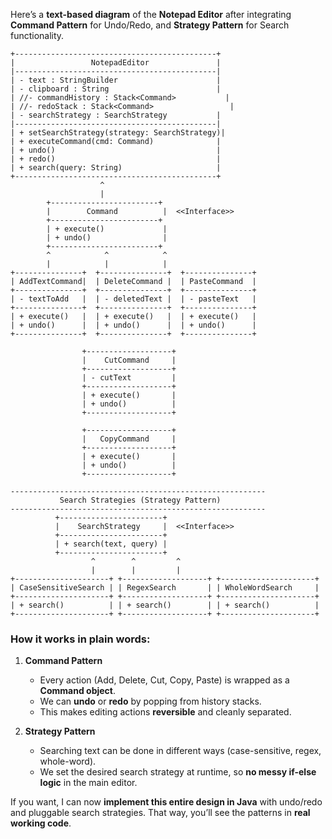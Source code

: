 Here’s a **text-based diagram** of the **Notepad Editor** after integrating **Command Pattern** for Undo/Redo, and **Strategy Pattern** for Search functionality.

```
+---------------------------------------------+
|                 NotepadEditor               |
|---------------------------------------------|
| - text : StringBuilder                      |
| - clipboard : String                        |
| //- commandHistory : Stack<Command>           |
| //- redoStack : Stack<Command>                 |
| - searchStrategy : SearchStrategy           |
|---------------------------------------------|
| + setSearchStrategy(strategy: SearchStrategy)|
| + executeCommand(cmd: Command)              |
| + undo()                                    |
| + redo()                                    |
| + search(query: String)                     |
+---------------------------------------------+
                    ^
                    |
        +------------------------+
        |        Command          |  <<Interface>>
        +------------------------+
        | + execute()             |
        | + undo()                |
        +------------------------+
        ^            ^            ^
        |            |            |
+---------------+  +---------------+  +---------------+
| AddTextCommand|  | DeleteCommand |  | PasteCommand  |
+---------------+  +---------------+  +---------------+
| - textToAdd   |  | - deletedText |  | - pasteText   |
+---------------+  +---------------+  +---------------+
| + execute()   |  | + execute()   |  | + execute()   |
| + undo()      |  | + undo()      |  | + undo()      |
+---------------+  +---------------+  +---------------+

                +-------------------+
                |    CutCommand     |
                +-------------------+
                | - cutText         |
                +-------------------+
                | + execute()       |
                | + undo()          |
                +-------------------+

                +-------------------+
                |   CopyCommand     |
                +-------------------+
                | + execute()       |
                | + undo()          |
                +-------------------+

---------------------------------------------------------
           Search Strategies (Strategy Pattern)
---------------------------------------------------------
          +-----------------------+
          |    SearchStrategy     |  <<Interface>>
          +-----------------------+
          | + search(text, query) |
          +-----------------------+
                  ^        ^         ^
                  |        |         |
+---------------------+ +-------------------+ +---------------------+
| CaseSensitiveSearch | | RegexSearch       | | WholeWordSearch     |
+---------------------+ +-------------------+ +---------------------+
| + search()          | | + search()        | | + search()          |
+---------------------+ +-------------------+ +---------------------+

```

### **How it works in plain words:**

1. **Command Pattern**

    * Every action (Add, Delete, Cut, Copy, Paste) is wrapped as a **Command object**.
    * We can **undo** or **redo** by popping from history stacks.
    * This makes editing actions **reversible** and cleanly separated.

2. **Strategy Pattern**

    * Searching text can be done in different ways (case-sensitive, regex, whole-word).
    * We set the desired search strategy at runtime, so **no messy if-else logic** in the main editor.

If you want, I can now **implement this entire design in Java** with undo/redo and pluggable search strategies.
That way, you’ll see the patterns in **real working code**.
